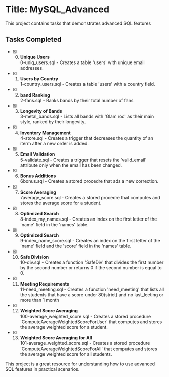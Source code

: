 # Title: MySQL_Advanced
This project contains tasks that demonstrates advanced SQL features

## Tasks Completed
+ [x] 0. **Unique Users**<br/>0-uniq_users.sql - Creates a table 'users' with unique email addresses.
+ [x] 1. **Users by Country**<br/>1-country_users.sql - Creates a table 'users' with a country field.
+ [x] 2. **band Ranking**<br/>2-fans.sql - Ranks bands by their total number of fans
+ [x] 3. **Longevity of Bands**<br/>3-metal_bands.sql - Lists all bands with 'Glam roc' as their main style, ranked by their longevity.
+ [x] 4. **Inventory Management**<br/>4-store.sql - Creates a trigger that decreases the quantity of an iterm after a new order is added.
+ [x] 5. **Email Validation**<br/>5-validate.sql - Creates a trigger that resets the 'valid_email' attribute only when the email has been changed.
+ [x] 6. **Bonus Additions**<br/>6bonus.sql - Creates a stored procedre that ads a new correction.
+ [x] 7. **Score Averaging**<br/>7average_score.sql - Creates a stored procedre that computes and stores the average score for a student.
+ [x] 8. **Optimized Search**<br/>8-index_my_names.sql - Creates an index on the first letter of the 'name' field in the 'names' table.
+ [x] 9. **Optimized Search**<br/>9-index_name_score.sql - Creates an index on the first letter of the 'name' field and the 'score' field in the 'names' table.
+ [x] 10. **Safe Division**<br/>10-div.sql - Creates a function 'SafeDiv' that divides the first number by the second number or returns 0 if the second number is equal to 0.
+ [x] 11. **Meeting Requirements**<br/>11-need_meeting.sql - Creates a function 'need_meeting' that lists all the students that have a score under 80(strict) and no last_leeting or more than 1 month
+ [x] 12. **Weighted Score Averaging**<br/>100-average_weighted_score.sql - Creates a stored procedure 'ComputeAverageWeightedScoreForUser' that computes and stores the average weighted score for a student.
+ [x] 13. **Weighted Score Averaging for All**<br/>101-average_weighted_score.sql - Creates a stored procedure 'ComputeAverageWeightedScoreForAll' that computes and stores the average weighted score for all students.

This project is a great resource for understanding how to use advanced SQL features in practical scenarios.